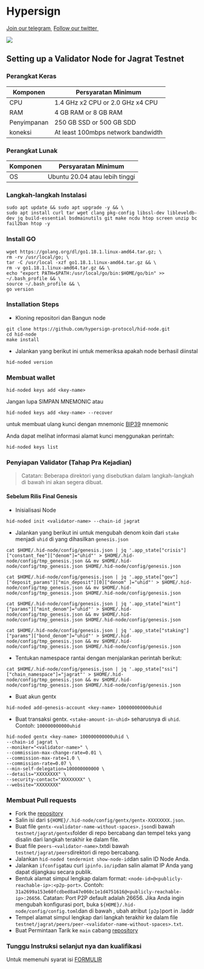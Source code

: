 # Hypersign

[Join our telegram <img src="https://user-images.githubusercontent.com/50621007/183283867-56b4d69f-bc6e-4939-b00a-72aa019d1aea.png" alt="" data-size="line">](https://t.me/BeritaCryptoo) [Follow our twitter <img src="https://user-images.githubusercontent.com/108946833/184274157-08210464-fa03-493d-b01c-2420c67a524f.jpg" alt="" data-size="line">](https://twitter.com/BeritaCryptoo)

![](https://user-images.githubusercontent.com/108946833/189469748-93a12fe9-f5ad-4186-ad69-df75539434f8.jpg)

## Setting up a Validator Node for Jagrat Testnet

### Perangkat Keras

| Komponen    | Persyaratan Minimum                |
| ----------- | ---------------------------------- |
| CPU         | 1.4 GHz x2 CPU or 2.0 GHz x4 CPU   |
| RAM         | 4 GB RAM or 8 GB RAM               |
| Penyimpanan | 250 GB SSD or 500 GB SDD           |
| koneksi     | At least 100mbps network bandwidth |

### Perangkat Lunak

| Komponen | Persyaratan Minimum            |
| -------- | ------------------------------ |
| OS       | Ubuntu 20.04 atau lebih tinggi |

### Langkah-langkah Instalasi

```
sudo apt update && sudo apt upgrade -y && \
sudo apt install curl tar wget clang pkg-config libssl-dev libleveldb-dev jq build-essential bsdmainutils git make ncdu htop screen unzip bc fail2ban htop -y
```

### Install GO

```
wget https://golang.org/dl/go1.18.1.linux-amd64.tar.gz; \
rm -rv /usr/local/go; \
tar -C /usr/local -xzf go1.18.1.linux-amd64.tar.gz && \
rm -v go1.18.1.linux-amd64.tar.gz && \
echo "export PATH=$PATH:/usr/local/go/bin:$HOME/go/bin" >> ~/.bash_profile && \
source ~/.bash_profile && \
go version
```

### Installation Steps

* Kloning repositori dan Bangun node

```
git clone https://github.com/hypersign-protocol/hid-node.git
cd hid-node
make install
```

* Jalankan yang berikut ini untuk memeriksa apakah node berhasil diinstal

```
hid-noded version
```

### Membuat wallet

```
hid-noded keys add <key-name>
```

Jangan lupa SIMPAN MNEMONIC atau

```
hid-noded keys add <key-name> --recover
```

untuk membuat ulang kunci dengan mnemonic [BIP39](https://github.com/bitcoin/bips/tree/master/bip-0039) mnemonic

Anda dapat melihat informasi alamat kunci menggunakan perintah:

```
hid-noded keys list
```

### Penyiapan Validator (Tahap Pra Kejadian)

> Catatan: Beberapa direktori yang disebutkan dalam langkah-langkah di bawah ini akan segera dibuat.

#### Sebelum Rilis Final Genesis

* Inisialisasi Node

```
hid-noded init <validator-name> --chain-id jagrat
```

* Jalankan yang berikut ini untuk mengubah denom koin dari `stake` menjadi `uhid` di yang dihasilkan `genesis.json`

```
cat $HOME/.hid-node/config/genesis.json | jq '.app_state["crisis"]["constant_fee"]["denom"]="uhid"' > $HOME/.hid-node/config/tmp_genesis.json && mv $HOME/.hid-node/config/tmp_genesis.json $HOME/.hid-node/config/genesis.json
```

```
cat $HOME/.hid-node/config/genesis.json | jq '.app_state["gov"]["deposit_params"]["min_deposit"][0]["denom" ]="uhid"' > $HOME/.hid-node/config/tmp_genesis.json && mv $HOME/.hid-node/config/tmp_genesis.json $HOME/.hid-node/config/genesis.json
```

```
cat $HOME/.hid-node/config/genesis.json | jq '.app_state["mint"]["params"]["mint_denom"]="uhid"' > $HOME/.hid-node/config/tmp_genesis.json && mv $HOME/.hid-node/config/tmp_genesis.json $HOME/.hid-node/config/genesis.json
```

```
cat $HOME/.hid-node/config/genesis.json | jq '.app_state["staking"]["params"]["bond_denom"]="uhid"' > $HOME/.hid-node/config/tmp_genesis.json && mv $HOME/.hid-node/config/tmp_genesis.json $HOME/.hid-node/config/genesis.json
```

* Tentukan namespace rantai dengan menjalankan perintah berikut:

```
cat $HOME/.hid-node/config/genesis.json | jq '.app_state["ssi"]["chain_namespace"]="jagrat"' > $HOME/.hid-node/config/tmp_genesis.json && mv $HOME/.hid-node/config/tmp_genesis.json $HOME/.hid-node/config/genesis.json
```

* Buat akun gentx

```
hid-noded add-genesis-account <key-name> 100000000000uhid
```

* Buat transaksi gentx. `<stake-amount-in-uhid>` seharusnya di `uhid`. Contoh: `100000000000uhid`

```
hid-noded gentx <key-name> 100000000000uhid \
--chain-id jagrat \
--moniker="<validator-name>" \
--commission-max-change-rate=0.01 \
--commission-max-rate=1.0 \
--commission-rate=0.07 \
--min-self-delegation=100000000000 \
--details="XXXXXXXX" \
--security-contact="XXXXXXXX" \
--website="XXXXXXXX"
```

### Membuat Pull requests

* Fork the [repository](https://github.com/hypersign-protocol/networks)
* Salin isi dari `${HOME}/.hid-node/config/gentx/gentx-XXXXXXXX.json`.
* Buat file `gentx-<validator-name-without-spaces>.json`di bawah `testnet/jagrat/gentxs`folder di repo bercabang dan tempel teks yang disalin dari langkah terakhir ke dalam file.
* Buat file p`eers-<validator-name>`.txtdi bawah `testnet/jagrat/peers`direktori di repo bercabang.
* Jalankan `hid-noded tendermint show-node-id`dan salin ID Node Anda.
* Jalankan `ifconfig`atau curl `ipinfo.io/ip`dan salin alamat IP Anda yang dapat dijangkau secara publik.
* Bentuk alamat simpul lengkap dalam format: `<node-id>@<publicly-reachable-ip>:<p2p-port>`. Contoh: `31a2699a153e60fcdbed8a47e060c1e1d4751616@<publicly-reachable-ip>:26656`. Catatan: Port P2P default adalah 26656. Jika Anda ingin mengubah konfigurasi port, buka `${HOME}/.hid-node/config/config.toml`dan di bawah , ubah atribut `[p2p]`port in .laddr
* Tempel alamat simpul lengkap dari langkah terakhir ke dalam file `testnet/jagrat/peers/peer-<validator-name-without-spaces>.txt`.
* Buat Permintaan Tarik ke `main` cabang [repository](https://github.com/hypersign-protocol/networks)

### Tunggu Instruksi selanjut nya dan kualifikasi

Untuk memenuhi syarat isi [FORMULIR](https://app.fyre.hypersign.id/form/hidnet-validator-interest?referrer=ZGVuZGl1Y2F5eTI3OUBnbWFpbC5jb20=)
